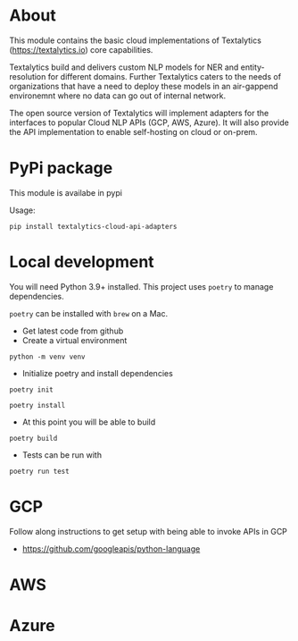 # About

This module contains the basic cloud implementations of Textalytics (https://textalytics.io) core capabilities.

Textalytics build and delivers custom NLP models for NER and entity-resolution for different domains. 
Further Textalytics caters to the needs of organizations that have a need to deploy these models in an air-gappend 
environemnt where no data can go out of internal network. 

The open source version of Textalytics will implement adapters for the interfaces to popular Cloud NLP APIs (GCP, AWS, Azure).
It will also provide the API implementation to enable self-hosting on cloud or on-prem.

# PyPi package

This module is availabe in pypi

Usage:

`pip install textalytics-cloud-api-adapters`

# Local development

You will need Python 3.9+ installed. This project uses `poetry` to manage dependencies.

`poetry` can be installed with `brew` on a Mac.

* Get latest code from github
* Create a virtual environment

`python -m venv venv`

* Initialize poetry and install dependencies

`poetry init`

`poetry install`

* At this point you will be able to build

`poetry build`

* Tests can be run with 

`poetry run test`

# GCP

Follow along instructions to get setup with being able to invoke APIs in GCP
* https://github.com/googleapis/python-language

# AWS


# Azure
